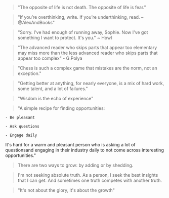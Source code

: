 > "The opposite of life is not death.
> The opposite of life is fear."


> "If you’re overthinking, write. If you’re underthinking, read. – @AlexAndBooks"

> "Sorry. I've had enough of running away, Sophie. Now I've got something I want to protect. It's you." ~ Howl

> "The advanced reader who skips parts that appear too elementary may miss more than the less advanced reader who skips parts that appear too complex" - G.Polya

> "Chess is such a complex game that mistakes are the norm, not an exception."

> "Getting better at anything, for nearly everyone, is a mix of hard work, some talent, and a lot of failures."

> "Wisdom is the echo of experience"

> "A simple recipe for finding opportunities:

    - Be pleasant
    
    - Ask questions
    
    - Engage daily
    
It's hard for a warm and pleasant person who is asking a lot of questionsand engaging in their industry daily to not come across interesting opportunities."

> There are two ways to grow: by adding or by shedding.

> I'm not seeking absolute truth. As a person, I seek the best insights that I can get. And sometimes one truth competes with another truth.

> "It's not about the glory, it's about the growth"
